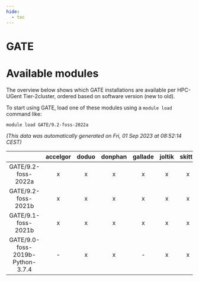 ```yaml
---
hide:
  - toc
---
```


GATE
====

# Available modules


The overview below shows which GATE installations are available per HPC-UGent Tier-2cluster, ordered based on software version (new to old).

To start using GATE, load one of these modules using a `module load` command like:

```shell
module load GATE/9.2-foss-2022a
```

*(This data was automatically generated on Fri, 01 Sep 2023 at 08:52:14 CEST)*  

| |accelgor|doduo|donphan|gallade|joltik|skitty|swalot|victini|
| :---: | :---: | :---: | :---: | :---: | :---: | :---: | :---: | :---: |
|GATE/9.2-foss-2022a|x|x|x|x|x|x|x|x|
|GATE/9.2-foss-2021b|x|x|x|x|x|x|x|x|
|GATE/9.1-foss-2021b|x|x|x|x|x|x|x|x|
|GATE/9.0-foss-2019b-Python-3.7.4|-|x|x|-|x|x|-|x|
